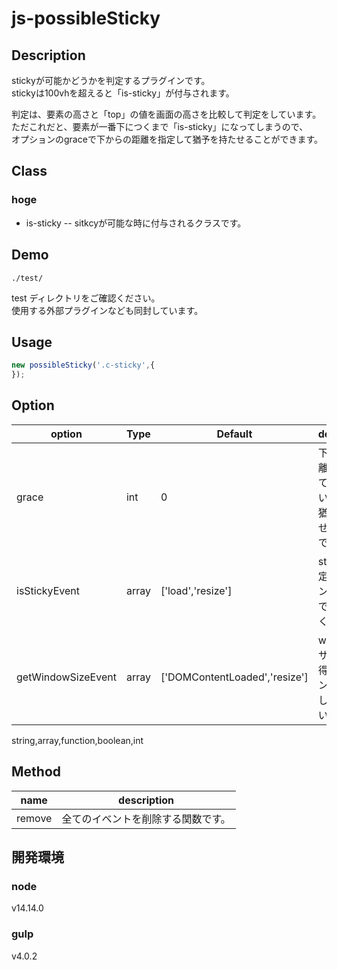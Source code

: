 # js-possibleSticky


## Description
stickyが可能かどうかを判定するプラグインです。  
stickyは100vhを超えると「is-sticky」が付与されます。  

判定は、要素の高さと「top」の値を画面の高さを比較して判定をしています。  
ただこれだと、要素が一番下につくまで「is-sticky」になってしまうので、  
オプションのgraceで下からの距離を指定して猶予を持たせることができます。


## Class
### hoge
- is-sticky -- sitkcyが可能な時に付与されるクラスです。


## Demo
```
./test/
``` 
test ディレクトリをご確認ください。  
使用する外部プラグインなども同封しています。


## Usage
```JavaScript
new possibleSticky('.c-sticky',{
});
```


## Option
| option | Type | Default | description |
| ---- | ---- | ---- | ---- |
| grace | int | 0 | 下からの距離を指定してください。  その分猶予を持たせることができます。 |
| isStickyEvent | array | ['load','resize'] | stickyを判定するイベントを配列で指定してください。 |
| getWindowSizeEvent | array | ['DOMContentLoaded','resize'] | windowのサイズを取得するイベントを指定して下さい。 |

string,array,function,boolean,int



## Method
| name  | description |
| ---- | ---- |
| remove | 全てのイベントを削除する関数です。 |




## 開発環境

### node
v14.14.0


### gulp
v4.0.2

